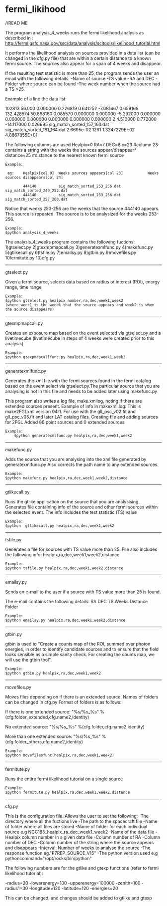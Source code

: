 # fermi_likihood

//READ ME

The program analysis_4_weeks runs the fermi likelihood analysis as described in : http://fermi.gsfc.nasa.gov/ssc/data/analysis/scitools/likelihood_tutorial.html 

It performs the likelihood analysis on sources provided in a data list (can be changed in the cfg.py file) that are within a certain distance to a known fermi source. The sources also appear for a span of 4 weeks and disappear. 

If the resulting test statistic is more than 25, the program sends the user an email with the following details:
-Name of source
-TS value
-RA and DEC 
-Folder where source can be found
-The week number when the source had a TS >25.

Example of a line the data list:

102813   56.000 0.000000 0.226819 0.641252 -7.081667 0.659169 132.428574 50.868160 0.085570 0.000000 0.000000 -5.292000 0.000000 0.000000 0.000000 0.000000 0.000000 0.000000 2
4.510000 0.772000 -14.117000 0.026695  sig_match_sorted_157_160.dat sig_match_sorted_161_164.dat   2.6695e-02    1261   1.3247229E+02   4.8867855E+01

The following columns are used
Healpix=0
RA=7
DEC=8
x=23 #column 23 contains a string with the weeks the sources appear/disappear*
distance=25 #distance to the nearest known fermi source

	Example:

	 eg:	Healpix[col 0] 	Weeks sources appears[col 23]			Weeks sources disappears[col 24]

			444140   		sig_match_sorted_253_256.dat 	sig_match_sorted_249_252.dat   
    	 	444140  		sig_match_sorted_253_256.dat 	sig_match_sorted_257_260.dat 
    	 	

Notice that weeks 253-256 are the weeks that the source 444140 appears. This source is repeated. 
The source is to be analysized for the weeks 253-256.

	Example:
	$python analysis_4_weeks


The analysis_4_weeks program contains the following fuctions:
1)gtselect.py
2)gtexmpmapcall.py
3)generatexmlfunc.py
4)makefunc.py
5)gtlikecall.py
6)tsfile.py
7)emailsy.py
8)gtbin.py
9)movefiles.py
10fermitute.py
10)cfg.py

******************************************************************************
gtselect.py

Given a fermi source, selects data based on radius of interest (ROI), energy range, time range 

	Example:
	$python gtselect.py healpix number,ra,dec,week1,week2
	(where week1 is the weeek that the source appears and week2 is when the source disappears)

******************************************************************************
gtexmpmapcall.py

Creates an exposure map based on the event selected via gtselect.py and a livetimecube (livetimecube in steps of 4 weeks were created prior to this analysis)

	Example:
	$python gtexpmapcallfunc.py healpix,ra,dec,week1,week2

******************************************************************************
generatexmlfunc.py

Generates the xml file with the fermi sources found in the fermi catalog based on the event select via gtselect.py.The particular source that you are analysing is not in this file and needs to be added later using makefunc.py
	
This program also writes a log file, make.xmllog, noting if there are extended sources present. 
	Example of info in makexml.log:
		This is make2FGLxml version 04r1.
		For use with the gll_psc_v02.fit and gll_psc_v05.fit and later LAT catalog files.
		Creating file and adding sources for 2FGL
		Added 86 point sources and 0 extended sources

	Example:
		$python generatexmlfunc.py healpix,ra,dec,week1,week2

******************************************************************************
makefunc.py

Adds the source that you are analysing into the xml file generated by generatexmlfunc.py 
Also corrects the path name to any extended sources.

	Example:
	$python makefunc.py healpix,ra,dec,week1,week2,distance

******************************************************************************
gtlikecall.py

Runs the gtlike application on the source that you are analysising. Generates file containing info of the source and other fermi sources within the selected event. The info includes the test statistic (TS) value 

	Example:
	$python  gtlikecall.py healpix,ra,dec,week1,week2

******************************************************************************
tsfile.py

Generates a file for sources with TS value more than 25. File also includes the following info: healpix,ra,dec,week1,week2,distance

	Example:
	$python tsfile.py healpix,ra,dec,week1,week2,distance
	
******************************************************************************
emailsy.py

Sends an e-mail to the user if a source with TS value more than 25 is found.

The e-mail contains the following details:
	RA 
	DEC
	TS
	Weeks
	Distance
	Folder
	
	
	Example:
	$python emailsy.py healpix,ra,dec,week1,week2,distance
	
******************************************************************************
gtbin.py

gtbin is used to "Create a counts map of the ROI, summed over photon energies, in order to identify candidate sources and to ensure that the field looks sensible as a simple sanity check. For creating the counts map, we will use the gtbin tool".

	Example:
	$python gtbin.py healpix,ra,dec,week1,week2
	
******************************************************************************
movefiles.py

Moves files depending on if there is an extended source.
Names of folders can be changed in cfg.py
Format of folders is as follows:

If there is one extended source:
"%s/%s_%s" %(cfg.folder_extended,cfg.name2,identity)

No extended source:
"%s/%s_%s" %(cfg.folder,cfg.name2,identity)

More than one extended source:
"%s/%s_%s" %(cfg.folder_others,cfg.name2,identity)

	Example:
	$python movefilesfunc(healpix,ra,dec,week1,week2)

******************************************************************************
fermitute.py

Runs the entire fermi likelihood tutorial on a single source

	Example:
	$python fermitute.py healpix,ra,dec,week1,week2,distance
	
******************************************************************************
cfg.py

This is the configuration file. Allows the user to set the following:
-The directory where all the fuctions live
-The path to the spacecraft file
-Name of folder where all files are stored
-Name of folder for each individual source e.g NGC185_healpix_ra_dec_week1_week2
-Name of the data file
-Healpix column number in a given data file
-Column number of RA
-Column number of DEC
-Column number of the string where the source appears and disappears
-Interval: Number of weeks to analyse the source
-The response function eg."P7REP_SOURCE_V15"
-The python version used e.g pythoncommand="/opt/rocks/bin/python"

The following numbers are for the gtlike and gtexp functions (refer to fermi likelihood tutorial): 

-radius=20
-lowerenergy=100
-upperenergy=100000
-zenith=100
-radius1=30
-longitude=120
-latitude=120
-energies=20

This can be changed, and changes should be added to gtlike and gtexp
